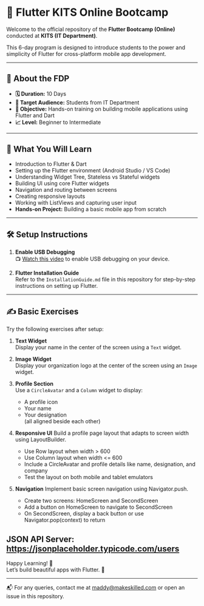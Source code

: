 # 🚀 Flutter KITS Online Bootcamp

Welcome to the official repository of the **Flutter Bootcamp (Online)** conducted at **KITS (IT Department)**.  

This 6-day program is designed to introduce students to the power and simplicity of Flutter for cross-platform mobile app development.

---

## 📌 About the FDP

- **🗓️ Duration:** 10 Days  
- **🎯 Target Audience:** Students from IT Department 
- **🎯 Objective:** Hands-on training on building mobile applications using Flutter and Dart  
- **📈 Level:** Beginner to Intermediate  

---

## 🧠 What You Will Learn

- Introduction to Flutter & Dart  
- Setting up the Flutter environment (Android Studio / VS Code)  
- Understanding Widget Tree, Stateless vs Stateful widgets  
- Building UI using core Flutter widgets  
- Navigation and routing between screens  
- Creating responsive layouts  
- Working with ListViews and capturing user input  
- **Hands-on Project:** Building a basic mobile app from scratch  

---

## 🛠️ Setup Instructions

1. **Enable USB Debugging**  
   📺 [Watch this video](https://www.youtube.com/watch?v=Ucs34BkfPB0) to enable USB debugging on your device.

2. **Flutter Installation Guide**  
   Refer to the `InstallationGuide.md` file in this repository for step-by-step instructions on setting up Flutter.

---

## ✍️ Basic Exercises

Try the following exercises after setup:

1. **Text Widget**  
   Display your name in the center of the screen using a `Text` widget.

2. **Image Widget**  
   Display your organization logo at the center of the screen using an `Image` widget.

3. **Profile Section**  
   Use a `CircleAvatar` and a `Column` widget to display:
   - A profile icon  
   - Your name  
   - Your designation  
   (all aligned beside each other)
4. **Responsive UI**
   Build a profile page layout that adapts to screen width using LayoutBuilder.
   - Use Row layout when width > 600
   - Use Column layout when width <= 600
   - Include a CircleAvatar and profile details like name, designation, and company
   - Test the layout on both mobile and tablet emulators
6. **Navigation**
   Implement basic screen navigation using Navigator.push.
   - Create two screens: HomeScreen and SecondScreen
   - Add a button on HomeScreen to navigate to SecondScreen
   - On SecondScreen, display a back button or use Navigator.pop(context) to return

JSON API Server: https://jsonplaceholder.typicode.com/users
---

Happy Learning! 🎉  
Let’s build beautiful apps with Flutter. 💙

---  
📬 For any queries, contact me at maddy@makeskilled.com or open an issue in this repository.
